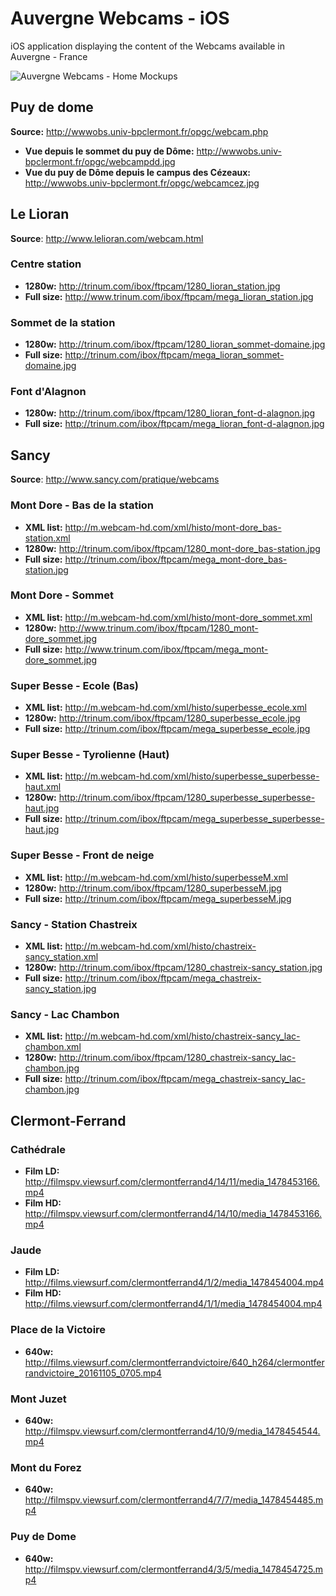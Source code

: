 # Auvergne Webcams - iOS

iOS application displaying the content of the Webcams available in Auvergne - France

![Auvergne Webcams - Home Mockups](resources/mockup/mockup-home.png)

## Puy de dome

**Source:** http://wwwobs.univ-bpclermont.fr/opgc/webcam.php

- **Vue depuis le sommet du puy de Dôme:** http://wwwobs.univ-bpclermont.fr/opgc/webcampdd.jpg
- **Vue du puy de Dôme depuis le campus des Cézeaux:** http://wwwobs.univ-bpclermont.fr/opgc/webcamcez.jpg

## Le Lioran

**Source**: http://www.lelioran.com/webcam.html

### Centre station

- **1280w:** http://trinum.com/ibox/ftpcam/1280_lioran_station.jpg
- **Full size:** http://www.trinum.com/ibox/ftpcam/mega_lioran_station.jpg

### Sommet de la station

- **1280w:** http://trinum.com/ibox/ftpcam/1280_lioran_sommet-domaine.jpg
- **Full size:** http://trinum.com/ibox/ftpcam/mega_lioran_sommet-domaine.jpg

### Font d'Alagnon

- **1280w:** http://trinum.com/ibox/ftpcam/1280_lioran_font-d-alagnon.jpg
- **Full size:** http://trinum.com/ibox/ftpcam/mega_lioran_font-d-alagnon.jpg

## Sancy

**Source**: http://www.sancy.com/pratique/webcams

### Mont Dore - Bas de la station

- **XML list:** http://m.webcam-hd.com/xml/histo/mont-dore_bas-station.xml
- **1280w:** http://trinum.com/ibox/ftpcam/1280_mont-dore_bas-station.jpg
- **Full size:** http://trinum.com/ibox/ftpcam/mega_mont-dore_bas-station.jpg

### Mont Dore - Sommet

- **XML list:** http://m.webcam-hd.com/xml/histo/mont-dore_sommet.xml
- **1280w:** http://www.trinum.com/ibox/ftpcam/1280_mont-dore_sommet.jpg
- **Full size:** http://www.trinum.com/ibox/ftpcam/mega_mont-dore_sommet.jpg

### Super Besse - Ecole (Bas)

- **XML list:** http://m.webcam-hd.com/xml/histo/superbesse_ecole.xml
- **1280w:** http://trinum.com/ibox/ftpcam/1280_superbesse_ecole.jpg
- **Full size:** http://trinum.com/ibox/ftpcam/mega_superbesse_ecole.jpg

### Super Besse - Tyrolienne (Haut)

- **XML list:** http://m.webcam-hd.com/xml/histo/superbesse_superbesse-haut.xml
- **1280w:** http://trinum.com/ibox/ftpcam/1280_superbesse_superbesse-haut.jpg
- **Full size:** http://trinum.com/ibox/ftpcam/mega_superbesse_superbesse-haut.jpg

### Super Besse - Front de neige

- **XML list:** http://m.webcam-hd.com/xml/histo/superbesseM.xml
- **1280w:** http://trinum.com/ibox/ftpcam/1280_superbesseM.jpg
- **Full size:** http://trinum.com/ibox/ftpcam/mega_superbesseM.jpg

### Sancy - Station Chastreix

- **XML list:** http://m.webcam-hd.com/xml/histo/chastreix-sancy_station.xml
- **1280w:** http://trinum.com/ibox/ftpcam/1280_chastreix-sancy_station.jpg
- **Full size:** http://trinum.com/ibox/ftpcam/mega_chastreix-sancy_station.jpg

### Sancy - Lac Chambon

- **XML list:** http://m.webcam-hd.com/xml/histo/chastreix-sancy_lac-chambon.xml
- **1280w:** http://trinum.com/ibox/ftpcam/1280_chastreix-sancy_lac-chambon.jpg
- **Full size:** http://trinum.com/ibox/ftpcam/mega_chastreix-sancy_lac-chambon.jpg

## Clermont-Ferrand

### Cathédrale 

- **Film LD:**
 http://filmspv.viewsurf.com/clermontferrand4/14/11/media_1478453166.mp4
- **Film HD:** http://filmspv.viewsurf.com/clermontferrand4/14/10/media_1478453166.mp4

### Jaude

- **Film LD:** http://films.viewsurf.com/clermontferrand4/1/2/media_1478454004.mp4
- **Film HD:** http://films.viewsurf.com/clermontferrand4/1/1/media_1478454004.mp4

### Place de la Victoire

- **640w:** http://films.viewsurf.com/clermontferrandvictoire/640_h264/clermontferrandvictoire_20161105_0705.mp4

### Mont Juzet

- **640w:** http://filmspv.viewsurf.com/clermontferrand4/10/9/media_1478454544.mp4

### Mont du Forez

- **640w:** http://filmspv.viewsurf.com/clermontferrand4/7/7/media_1478454485.mp4

### Puy de Dome

- **640w:** http://filmspv.viewsurf.com/clermontferrand4/3/5/media_1478454725.mp4
